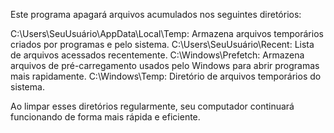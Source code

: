 Este programa apagará arquivos acumulados nos seguintes diretórios:

C:\Users\SeuUsuário\AppData\Local\Temp: Armazena arquivos temporários criados por programas e pelo sistema.
C:\Users\SeuUsuário\Recent: Lista de arquivos acessados recentemente.
C:\Windows\Prefetch: Armazena arquivos de pré-carregamento usados pelo Windows para abrir programas mais rapidamente.
C:\Windows\Temp: Diretório de arquivos temporários do sistema.

Ao limpar esses diretórios regularmente, seu computador continuará funcionando de forma mais rápida e eficiente.
